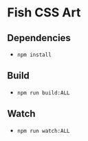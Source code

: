 Fish CSS Art
=====================================

## Dependencies

* `npm install`

## Build

* `npm run build:ALL`

## Watch

* `npm run watch:ALL`
